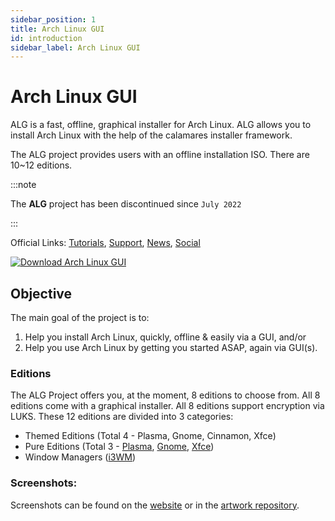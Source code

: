 ```yaml
---
sidebar_position: 1
title: Arch Linux GUI
id: introduction
sidebar_label: Arch Linux GUI
---
```


# Arch Linux GUI

ALG is a fast, offline, graphical installer for Arch Linux. ALG allows you to install Arch Linux with the help of the calamares installer framework.

The ALG project provides users with an offline installation ISO. There are 10~12 editions. 

:::note

The  **ALG** project has been discontinued since `July 2022`

:::

Official Links: [Tutorials](https://www.youtube.com/playlist?list=PL1dU6rl0SU8XHVUtkqJrPJsWnVLNKjuWt), [Support](https://discord.com/invite/NgAFEw9Tkf), [News](https://t.me/archlinuxgui), [Social](https://www.instagram.com/archlinuxgui/)


[![Download Arch Linux GUI](https://img.shields.io/sourceforge/dm/arch-linux-gui.svg)](https://sourceforge.net/projects/arch-linux-gui/files/stats/timeline) 

## Objective

The main goal of the project is to:
1. Help you install Arch Linux, quickly, offline & easily via a GUI, and/or
2. Help you use Arch Linux by getting you started ASAP, again via GUI(s).

### Editions
The ALG Project offers you, at the moment, 8 editions to choose from. All 8 editions come with a graphical installer. All 8 editions support encryption via LUKS. These 12 editions are divided into 3 categories:
* Themed Editions (Total 4 - Plasma, Gnome, Cinnamon, Xfce)
* Pure Editions (Total 3 - [Plasma](https://kde.org/plasma-desktop/), [Gnome](https://www.gnome.org/), [Xfce](https://www.xfce.org/))
* Window Managers ([i3WM](https://i3wm.org/))

### Screenshots:
Screenshots can be found on the [website](https://archlinuxgui.in/) or in the [artwork repository](https://github.com/arch-linux-gui/artwork).

